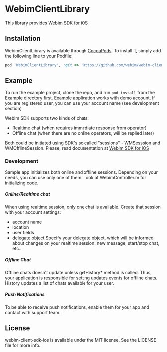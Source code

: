 # WebimClientLibrary

This library provides [Webim SDK for iOS](https://webim.ru/help/mobile-sdk/ios-sdk-howto/)

## Installation

WebimClientLibrary is available through [CocoaPods](http://cocoapods.org). To install
it, simply add the following line to your Podfile:

```ruby
pod 'WebimClientLibrary', :git => 'https://github.com/webim/webim-client-sdk-ios.git', :tag => '2.7.0'
```

## Example

To run the example project, clone the repo, and run `pod install` from the Example directory first.
Example application works with demo account. If you are registered user, you can use your account name (see development section)

Webim SDK supports two kinds of chats:
- Realtime chat (when requires immediate response from operator)
- Offline chat (when there are no online operators, will be replied later)

Both could be initiated using SDK's so called "sessions" - WMSesssion and WMOfflineSession. Please, read documentation at [Webim SDK for iOS](https://webim.ru/help/mobile-sdk/ios-sdk-howto/)

### Development
Sample app initializes both online and offline sessions. Depending on your needs, you can use only one of them. Look at WebimController.m for initializing code.

##### Online/Realtime chat
When using realtime session, only one chat is available.
Create that session with your account settings:
- account name
- location
- user fields
- delegate object
Specify your delegate object, which will be informed about changes on your realtime session: new message, start/stop chat, etc..

##### Offline Chat
Offline chats doesn't update unless getHistory* method is called. Thus, your application is responsible for setting updates events for offline chats. History updates a list of chats available for your user.

##### Push Notifications
To be able to receive push notifications, enable them for your app and contact with support team.

## License

webim-client-sdk-ios is available under the MIT license. See the LICENSE file for more info.
